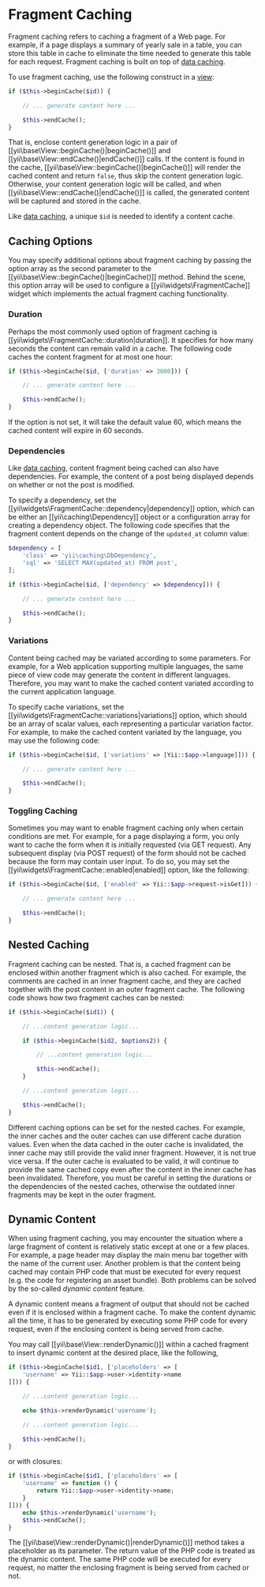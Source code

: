 Fragment Caching
================

Fragment caching refers to caching a fragment of a Web page. For example, if a page displays a summary of
yearly sale in a table, you can store this table in cache to eliminate the time needed to generate this table
for each request. Fragment caching is built on top of [data caching](caching-data.md).

To use fragment caching, use the following construct in a [view](structure-views.md):

```php
if ($this->beginCache($id)) {

    // ... generate content here ...

    $this->endCache();
}
```

That is, enclose content generation logic in a pair of [[yii\base\View::beginCache()|beginCache()]] and
[[yii\base\View::endCache()|endCache()]] calls. If the content is found in the cache, [[yii\base\View::beginCache()|beginCache()]]
will render the cached content and return `false`, thus skip the content generation logic.
Otherwise, your content generation logic will be called, and when [[yii\base\View::endCache()|endCache()]]
is called, the generated content will be captured and stored in the cache.

Like [data caching](caching-data.md), a unique `$id` is needed to identify a content cache.


## Caching Options <span id="caching-options"></span>

You may specify additional options about fragment caching by passing the option array as the second
parameter to the [[yii\base\View::beginCache()|beginCache()]] method. Behind the scene, this option array
will be used to configure a [[yii\widgets\FragmentCache]] widget which implements the actual fragment caching
functionality.

### Duration <span id="duration"></span>

Perhaps the most commonly used option of fragment caching is [[yii\widgets\FragmentCache::duration|duration]].
It specifies for how many seconds the content can remain valid in a cache. The following code
caches the content fragment for at most one hour:

```php
if ($this->beginCache($id, ['duration' => 3600])) {

    // ... generate content here ...

    $this->endCache();
}
```

If the option is not set, it will take the default value 60, which means the cached content will expire in 60 seconds.


### Dependencies <span id="dependencies"></span>

Like [data caching](caching-data.md#cache-dependencies), content fragment being cached can also have dependencies.
For example, the content of a post being displayed depends on whether or not the post is modified.

To specify a dependency, set the [[yii\widgets\FragmentCache::dependency|dependency]] option, which can be
either an [[yii\caching\Dependency]] object or a configuration array for creating a dependency object. The
following code specifies that the fragment content depends on the change of the `updated_at` column value:

```php
$dependency = [
    'class' => 'yii\caching\DbDependency',
    'sql' => 'SELECT MAX(updated_at) FROM post',
];

if ($this->beginCache($id, ['dependency' => $dependency])) {

    // ... generate content here ...

    $this->endCache();
}
```


### Variations <span id="variations"></span>

Content being cached may be variated according to some parameters. For example, for a Web application
supporting multiple languages, the same piece of view code may generate the content in different languages.
Therefore, you may want to make the cached content variated according to the current application language.

To specify cache variations, set the [[yii\widgets\FragmentCache::variations|variations]] option, which
should be an array of scalar values, each representing a particular variation factor. For example,
to make the cached content variated by the language, you may use the following code:

```php
if ($this->beginCache($id, ['variations' => [Yii::$app->language]])) {

    // ... generate content here ...

    $this->endCache();
}
```


### Toggling Caching <span id="toggling-caching"></span>

Sometimes you may want to enable fragment caching only when certain conditions are met. For example, for a page
displaying a form, you only want to cache the form when it is initially requested (via GET request). Any
subsequent display (via POST request) of the form should not be cached because the form may contain user input.
To do so, you may set the [[yii\widgets\FragmentCache::enabled|enabled]] option, like the following:

```php
if ($this->beginCache($id, ['enabled' => Yii::$app->request->isGet])) {

    // ... generate content here ...

    $this->endCache();
}
```


## Nested Caching <span id="nested-caching"></span>

Fragment caching can be nested. That is, a cached fragment can be enclosed within another fragment which is also cached.
For example, the comments are cached in an inner fragment cache, and they are cached together with the
post content in an outer fragment cache. The following code shows how two fragment caches can be nested:

```php
if ($this->beginCache($id1)) {

    // ...content generation logic...

    if ($this->beginCache($id2, $options2)) {

        // ...content generation logic...

        $this->endCache();
    }

    // ...content generation logic...

    $this->endCache();
}
```

Different caching options can be set for the nested caches. For example, the inner caches and the outer caches
can use different cache duration values. Even when the data cached in the outer cache is invalidated, the inner
cache may still provide the valid inner fragment. However, it is not true vice versa. If the outer cache is
evaluated to be valid, it will continue to provide the same cached copy even after the content in the
inner cache has been invalidated. Therefore, you must be careful in setting the durations or the dependencies
of the nested caches, otherwise the outdated inner fragments may be kept in the outer fragment.


## Dynamic Content <span id="dynamic-content"></span>

When using fragment caching, you may encounter the situation where a large fragment of content is relatively
static except at one or a few places. For example, a page header may display the main menu bar together with
the name of the current user. Another problem is that the content being cached may contain PHP code that
must be executed for every request (e.g. the code for registering an asset bundle). Both problems can be solved
by the so-called *dynamic content* feature.

A dynamic content means a fragment of output that should not be cached even if it is enclosed within
a fragment cache. To make the content dynamic all the time, it has to be generated by executing some PHP code
for every request, even if the enclosing content is being served from cache.

You may call [[yii\base\View::renderDynamic()]] within a cached fragment to insert dynamic content
at the desired place, like the following,

```php
if ($this->beginCache($id1, ['placeholders' => [
    'username' => Yii::$app->user->identity->name
]])) {

    // ...content generation logic...

    echo $this->renderDynamic('username');

    // ...content generation logic...

    $this->endCache();
}
```

or with closures:

```php
if ($this->beginCache($id1, ['placeholders' => [
    'username' => function () {
        return Yii::$app->user->identity->name;
    }
]])) {
    echo $this->renderDynamic('username');
    $this->endCache();
}
```

The [[yii\base\View::renderDynamic()|renderDynamic()]] method takes a placeholder as its parameter.
The return value of the PHP code is treated as the dynamic content. The same PHP code will be executed
for every request, no matter the enclosing fragment is being served from cached or not.
